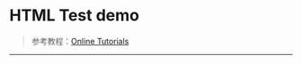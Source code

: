 # HTML Test demo

> 参考教程：[Online Tutorials](https://www.youtube.com/channel/UCbwXnUipZsLfUckBPsC7Jog)

---
